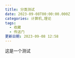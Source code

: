```yaml
---
title: 分类测试
date: 2023-09-08T00:00:00.000Z
categories: 计算机,理论
tags:
  - 收藏
  - 传送门
更新日期: 2023-09-08 12:58
---
```


这是一个测试
